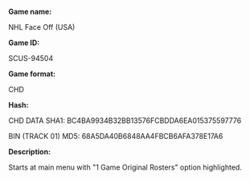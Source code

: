 **Game name:**

NHL Face Off (USA)

**Game ID:**

SCUS-94504

**Game format:**

CHD

**Hash:**

CHD DATA SHA1: BC4BA9934B32BB13576FCBDDA6EA015375597776

BIN (TRACK 01) MD5: 68A5DA40B6848AA4FBCB6AFA378E17A6

**Description:**

Starts at main menu with "1 Game Original Rosters" option highlighted.